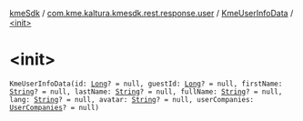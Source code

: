 [kmeSdk](../../index.md) / [com.kme.kaltura.kmesdk.rest.response.user](../index.md) / [KmeUserInfoData](index.md) / [&lt;init&gt;](./-init-.md)

# &lt;init&gt;

`KmeUserInfoData(id: `[`Long`](https://kotlinlang.org/api/latest/jvm/stdlib/kotlin/-long/index.html)`? = null, guestId: `[`Long`](https://kotlinlang.org/api/latest/jvm/stdlib/kotlin/-long/index.html)`? = null, firstName: `[`String`](https://kotlinlang.org/api/latest/jvm/stdlib/kotlin/-string/index.html)`? = null, lastName: `[`String`](https://kotlinlang.org/api/latest/jvm/stdlib/kotlin/-string/index.html)`? = null, fullName: `[`String`](https://kotlinlang.org/api/latest/jvm/stdlib/kotlin/-string/index.html)`? = null, lang: `[`String`](https://kotlinlang.org/api/latest/jvm/stdlib/kotlin/-string/index.html)`? = null, avatar: `[`String`](https://kotlinlang.org/api/latest/jvm/stdlib/kotlin/-string/index.html)`? = null, userCompanies: `[`UserCompanies`](-user-companies/index.md)`? = null)`
